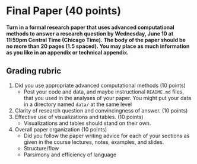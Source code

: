 # Final Paper (40 points)

**Turn in a formal research paper that uses advanced computational methods to answer a research question by Wednesday, June 10 at 11:59pm Central Time (Chicago Time). The body of the paper should be no more than 20 pages (1.5 spaced). You may place as much information as you like in an appendix or technical appendix.**


## Grading rubric
1. Did you use appropriate advanced computational methods (10 points)
    * Post your code and data, and maybe instructional `README.md` files, that you used in the analyses of your paper. You might put your data in a directory named `data/` at the same level 
2. Clarity of research question and convincingness of answer. (10 points)
3. Effective use of visualizations and tables. (10 points)
    * Visualizations and tables should stand on their own.
4. Overall paper organization (10 points)
    * Did you follow the paper writing advice for each of your sections as given in the course lectures, notes, examples, and slides.
    * Structure/flow
    * Parsimony and efficiency of language
